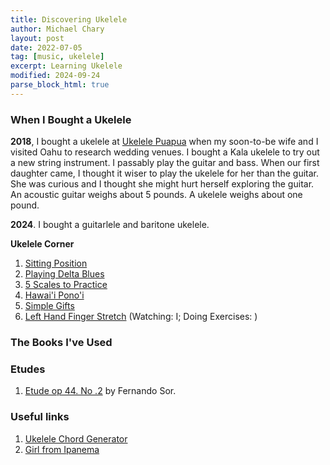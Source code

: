 ```yaml
---
title: Discovering Ukelele
author: Michael Chary
layout: post
date: 2022-07-05
tag: [music, ukelele]
excerpt: Learning Ukelele
modified: 2024-09-24
parse_block_html: true
---
```


### When I Bought a Ukelele

**2018**, I bought a ukelele at <a href="https://ukulelepuapua.com/">Ukelele Puapua</a> when my soon-to-be wife and I visited Oahu to research wedding venues. I bought a Kala ukelele to try out a new string instrument. I passably play the guitar and bass. When our first daughter came, I thought it wiser to play the ukelele for her than the guitar. She was curious and I thought she might hurt herself exploring the guitar. An acoustic guitar weighs about 5 pounds. A ukelele weighs about one pound.

**2024**. I bought a guitarlele and baritone ukelele.

**Ukelele Corner**

1. [Sitting Position](https://ukulelecorner.com/far1/)
1. [Playing Delta Blues](https://www.youtube.com/watch?v=q3II9UlRuQ0&t=123s&ab_channel=UkuleleCorner)
1. [5 Scales to Practice](https://www.youtube.com/watch?v=2Bg7c2YYIe4&ab_channel=UkuleleCorner)
1. [Hawai'i Pono'i](https://ukulelecorner.com/hawai%ca%bbi-pono%ca%bbi-for-high-g-ukulele/)
1. [Simple Gifts](https://www.youtube.com/watch?v=Sqg8zw1lDe4&ab_channel=UkuleleCorner)
1. [Left Hand Finger Stretch](https://www.youtube.com/watch?v=agyRuZdEfyc&ab_channel=UkuleleCorner)  (Watching: I; Doing Exercises: )
### The Books I've Used

### Etudes

1. [Etude op 44. No .2](https://ukulelego.com/wp-content/uploads/2018/01/4.-Etude-op.44-No.2-Sor.pdf) by Fernando Sor.

### Useful links

1. [Ukelele Chord Generator](https://ukulelego.com/ukulele-chord-progressions/#f-a7-dm-f7-bb-bbm-f-c7)
1. [Girl from Ipanema](https://ukuleleorchestra.org/handouts/summer2018/GirlFromIpanemaUkulele.pdf)
